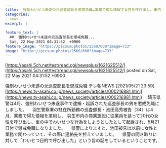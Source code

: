 ```yaml
---
title:  強制わいせつ未遂の元巡査部長を懲戒免職…業務で得た情報で女性を呼び出し、車内でわいせつ行為をしようとして起訴  
categories:
- news
excerpt: |
  
feature_text: |
  ##  強制わいせつ未遂の元巡査部長を懲戒免職...
  Sat, 22 May 2021 04:31:52  +0900
feature_image: "https://picsum.photos/2560/600?image=733"
image: "https://picsum.photos/2560/600?image=733"
---
```


[https://asahi.5ch.net/test/read.cgi/newsplus/1621625512/](https://asahi.5ch.net/test/read.cgi/newsplus/1621625512/)
posted on Sat, 22 May 2021 04:31:52  +0900

<!--more-->

強制わいせつ未遂の元巡査部長を懲戒免職 テレ朝NEWS [2021/05/21 23:59] [https://news.tv-asahi.co.jp/news_society/articles/000216881.html](https://news.tv-asahi.co.jp/news_society/articles/000216881.html) 　埼玉県警は4月、強制わいせつ未遂事件で逮捕・起訴された巡査部長の男を懲戒免職にしました。 　羽生警察署の駐在所勤務の巡査部長・池田高秀被告（34）は4月、業務で得た情報を悪用し、 羽生市内の商業施設に従業員を装って20代の女性を呼び出し、車の中でわいせつな行為をしようとしたとして起訴され、5月21日付で懲戒免職になりました。 　県警によりますと、池田被告は以前に女性と業務で関わっていて、その際に連絡先を控えていました。 　県警の聞き取りに対して「わいせつ目的で呼び出した」という旨の話をしているということです。
